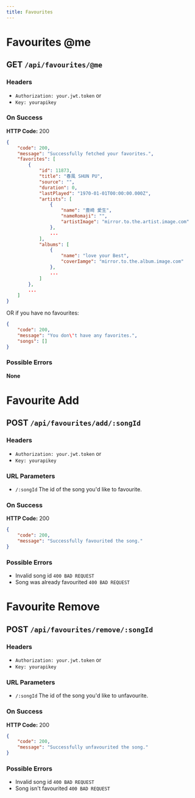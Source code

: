 ```yaml
---
title: Favourites
---
```


# Favourites @me

## GET `/api/favourites/@me`

### Headers
* `Authorization: your.jwt.token`
or
* `Key: yourapikey`

### On Success
**HTTP Code:** 200

```json
{
	"code": 200,
	"message": "Successfully fetched your favorites.",
	"favorites": [
		{
			"id": 11873,
			"title": "春風 SHUN PU",
			"source": "",
			"duration": 0,
			"lastPlayed": "1970-01-01T00:00:00.000Z",
			"artists": [
				{
					"name": "豊崎 愛生",
					"nameRomaji": "",
					"artistImage": "mirror.to.the.artist.image.com"
				},
				...
			],
			"albums": [
				{
					"name": "love your Best",
					"coverIamge": "mirror.to.the.album.image.com"
				},
				...
			]
		},
		...
	]
}
```
OR if you have no favourites:

```json
{
	"code": 200,
	"message": "You don\'t have any favorites.",
	"songs": []
}
```

### Possible Errors
**None**

# Favourite Add

## POST `/api/favourites/add/:songId`

### Headers
* `Authorization: your.jwt.token`
or
* `Key: yourapikey`

### URL Parameters
* `/:songId` The id of the song you'd like to favourite.

### On Success
**HTTP Code:** 200

```json
{
	"code": 200,
	"message": "Successfully favourited the song."
}
```

### Possible Errors

* Invalid song id `400 BAD REQUEST`
* Song was already favourited `400 BAD REQUEST`

# Favourite Remove

## POST `/api/favourites/remove/:songId`

### Headers
* `Authorization: your.jwt.token`
or
* `Key: yourapikey`

### URL Parameters
* `/:songId` The id of the song you'd like to unfavourite.

### On Success
**HTTP Code:** 200

```json
{
	"code": 200,
	"message": "Successfully unfavourited the song."
}
```

### Possible Errors

* Invalid song id `400 BAD REQUEST`
* Song isn't favourited `400 BAD REQUEST`
